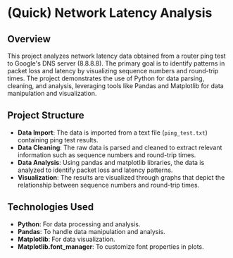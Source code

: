 # (Quick) Network Latency Analysis

## Overview

This project analyzes network latency data obtained from a router ping test to Google's DNS server (8.8.8.8). The primary goal is to identify patterns in packet loss and latency by visualizing sequence numbers and round-trip times. The project demonstrates the use of Python for data parsing, cleaning, and analysis, leveraging tools like Pandas and Matplotlib for data manipulation and visualization.

## Project Structure

- **Data Import**: The data is imported from a text file (`ping_test.txt`) containing ping test results.
- **Data Cleaning**: The raw data is parsed and cleaned to extract relevant information such as sequence numbers and round-trip times.
- **Data Analysis**: Using pandas and matplotlib libraries, the data is analyzed to identify packet loss and latency patterns.
- **Visualization**: The results are visualized through graphs that depict the relationship between sequence numbers and round-trip times.

## Technologies Used

- **Python**: For data processing and analysis.
- **Pandas**: To handle data manipulation and analysis.
- **Matplotlib**: For data visualization.
- **Matplotlib.font_manager**: To customize font properties in plots.
